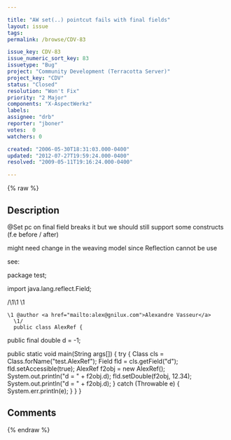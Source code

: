 ```yaml
---

title: "AW set(..) pointcut fails with final fields"
layout: issue
tags: 
permalink: /browse/CDV-83

issue_key: CDV-83
issue_numeric_sort_key: 83
issuetype: "Bug"
project: "Community Development (Terracotta Server)"
project_key: "CDV"
status: "Closed"
resolution: "Won't Fix"
priority: "2 Major"
components: "X-AspectWerkz"
labels: 
assignee: "drb"
reporter: "jboner"
votes:  0
watchers: 0

created: "2006-05-30T18:31:03.000-0400"
updated: "2012-07-27T19:59:24.000-0400"
resolved: "2009-05-11T19:16:24.000-0400"

---
```




{% raw %}



## Description

<div markdown="1" class="description">

@Set pc on final field breaks it
but we should still support some constructs
(f.e before / after)

might need change in the weaving model since Reflection cannot be use

see:

package test;

import java.lang.reflect.Field;

/\1\1
\1

    \1 @author <a href="mailto:alex@gnilux.com">Alexandre Vasseur</a>
      \1/
      public class AlexRef {

public final double d = -1;

public static void main(String args[])
{
try {
Class cls = Class.forName("test.AlexRef");
Field fld = cls.getField("d");
fld.setAccessible(true);
AlexRef f2obj = new AlexRef();
System.out.println("d = " + f2obj.d);
fld.setDouble(f2obj, 12.34);
System.out.println("d = " + f2obj.d);
}
catch (Throwable e) {
System.err.println(e);
}
}
}


</div>

## Comments



{% endraw %}
